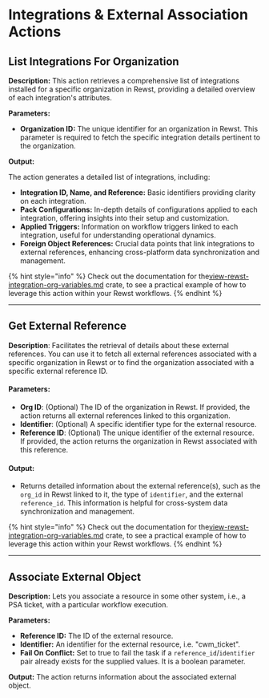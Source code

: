 # Integrations & External Association Actions

## **List Integrations For Organization**

**Description:** This action retrieves a comprehensive list of integrations installed for a specific organization in Rewst, providing a detailed overview of each integration's attributes.

**Parameters:**

* **Organization ID:** The unique identifier for an organization in Rewst. This parameter is required to fetch the specific integration details pertinent to the organization.

**Output:**

The action generates a detailed list of integrations, including:

* **Integration ID, Name, and Reference:** Basic identifiers providing clarity on each integration.
* **Pack Configurations:** In-depth details of configurations applied to each integration, offering insights into their setup and customization.
* **Applied Triggers:** Information on workflow triggers linked to each integration, useful for understanding operational dynamics.
* **Foreign Object References:** Crucial data points that link integrations to external references, enhancing cross-platform data synchronization and management.

{% hint style="info" %}
Check out the documentation for the[view-rewst-integration-org-variables.md](../../../../prebuilt-automations/existing-crate-documentation/view-rewst-integration-org-variables.md "mention") crate, to see a practical example of how to leverage this action within your Rewst workflows.
{% endhint %}

***

## Get External Reference

**Description**: Facilitates the retrieval of details about these external references. You can use it to fetch all external references associated with a specific organization in Rewst or to find the organization associated with a specific external reference ID.

#### **Parameters**:

* **Org ID**: (Optional) The ID of the organization in Rewst. If provided, the action returns all external references linked to this organization.
* **Identifier**: (Optional) A specific identifier type for the external resource.
* **Reference ID**: (Optional) The unique identifier of the external resource. If provided, the action returns the organization in Rewst associated with this reference.

#### **Output**:

* Returns detailed information about the external reference(s), such as the `org_id` in Rewst linked to it, the type of `identifier`, and the external `reference_id`. This information is helpful for cross-system data synchronization and management.

{% hint style="info" %}
Check out the documentation for the[view-rewst-integration-org-variables.md](../../../../prebuilt-automations/existing-crate-documentation/view-rewst-integration-org-variables.md "mention") crate, to see a practical example of how to leverage this action within your Rewst workflows.
{% endhint %}

***

## **Associate External Object**

**Description:** Lets you associate a resource in some other system, i.e., a PSA ticket, with a particular workflow execution.

**Parameters:**

* **Reference ID:** The ID of the external resource.
* **Identifier:** An identifier for the external resource, i.e. "cwm\_ticket".
* **Fail On Conflict:** Set to true to fail the task if a `reference_id`/`identifier` pair already exists for the supplied values. It is a boolean parameter.

**Output:** The action returns information about the associated external object.
